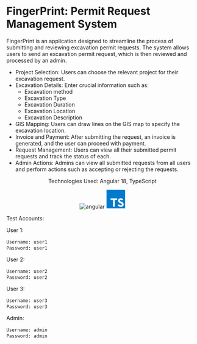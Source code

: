 # FingerPrint: Permit Request Management System

FingerPrint is an application designed to streamline the process of submitting and reviewing excavation permit requests. The system allows users to send an excavation permit request, which is then reviewed and processed by an admin.

* Project Selection: Users can choose the relevant project for their excavation request.
* Excavation Details: Enter crucial information such as:
    * Excavation method
    * Excavation Type
    * Excavation Duration
    * Excavation Location
    * Excavation Description
* GIS Mapping: Users can draw lines on the GIS map to specify the excavation location.
* Invoice and Payment: After submitting the request, an invoice is generated, and the user can proceed with payment.
* Request Management: Users can view all their submitted permit requests and track the status of each.
* Admin Actions: Admins can view all submitted requests from all users and perform actions such as accepting or rejecting the requests.

<div align="center">
  <p>Technologies Used: Angular 18, TypeScript</p>
  <img src="https://angular.io/assets/images/logos/angular/angular.svg" alt="angular" height="62"/>
  <img src="https://raw.githubusercontent.com/devicons/devicon/master/icons/typescript/typescript-original.svg" alt="typescript" height="50"/>
</div>

Test Accounts:

User 1:

    Username: user1
    Password: user1
User 2:

    Username: user2
    Password: user2
User 3:

    Username: user3
    Password: user3
    
Admin:

    Username: admin
    Password: admin
    


